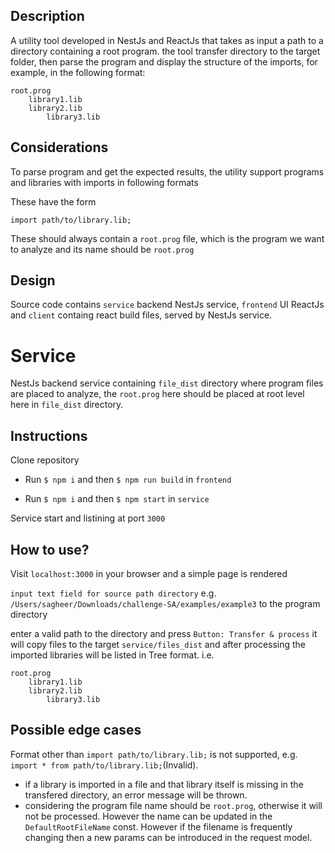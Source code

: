 ## Description

A utility tool developed in NestJs and ReactJs that takes as input a path to a directory containing a root program. the tool transfer directory to the target folder, then parse the program and display the structure of the imports, for example, in the following format:

    root.prog
        library1.lib
        library2.lib
            library3.lib

## Considerations

To parse program and get the expected results, the utility support programs and libraries with imports in following formats

These have the form

    import path/to/library.lib;

These should always contain a `root.prog` file, which is the program we want to analyze and its name should be `root.prog`

## Design

Source code contains `service` backend NestJs service, `frontend` UI ReactJs and `client` containg react build files, served by NestJs service.

# Service

NestJs backend service containing `file_dist` directory where program files are placed to analyze, the `root.prog` here should be placed at root level here in `file_dist` directory.

## Instructions

Clone repository

- Run `$ npm i` and then `$ npm run build` in `frontend`

- Run `$ npm i` and then `$ npm start` in `service`

Service start and listining at port `3000`

## How to use?

Visit `localhost:3000` in your browser and a simple page is rendered

`input text field for source path directory`
e.g. `/Users/sagheer/Downloads/challenge-SA/examples/example3` to the program directory

enter a valid path to the directory and press `Button: Transfer & process` it will copy files to the target `service/files_dist` and after processing the imported libraries will be listed in Tree format.
i.e.

    root.prog
        library1.lib
        library2.lib
            library3.lib

## Possible edge cases

Format other than `import path/to/library.lib;` is not supported, e.g. `import * from path/to/library.lib;`(Invalid).

- if a library is imported in a file and that library itself is missing in the transfered directory, an error message will be thrown.
- considering the program file name should be `root.prog`, otherwise it will not be processed. However the name can be updated in the `DefaultRootFileName` const. However if the filename is frequently changing then a new params can be introduced in the request model.
